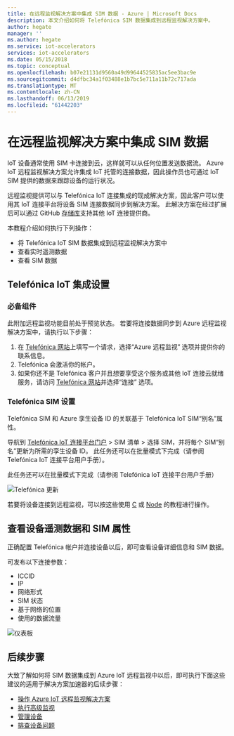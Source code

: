 ```yaml
---
title: 在远程监视解决方案中集成 SIM 数据 - Azure | Microsoft Docs
description: 本文介绍如何将 Telefónica SIM 数据集成到远程监视解决方案中。
author: hegate
manager: ''
ms.author: hegate
ms.service: iot-accelerators
services: iot-accelerators
ms.date: 05/15/2018
ms.topic: conceptual
ms.openlocfilehash: b07e21131d9560a49d99644525835ac5ee3bac9e
ms.sourcegitcommit: d4dfbc34a1f03488e1b7bc5e711a11b72c717ada
ms.translationtype: MT
ms.contentlocale: zh-CN
ms.lasthandoff: 06/13/2019
ms.locfileid: "61442203"
---
```

# <a name="integrate-sim-data-in-the-remote-monitoring-solution"></a>在远程监视解决方案中集成 SIM 数据

IoT 设备通常使用 SIM 卡连接到云，这样就可以从任何位置发送数据流。 Azure IoT 远程监视解决方案允许集成 IoT 托管的连接数据，因此操作员也可通过 IoT SIM 提供的数据来跟踪设备的运行状况。

远程监视提供可以与 Telefónica IoT 连接集成的现成解决方案，因此客户可以使用其 IoT 连接平台将设备 SIM 连接数据同步到解决方案。 此解决方案在经过扩展后可以通过 GitHub [存储库](https://github.com/Azure/azure-iot-pcs-remote-monitoring-dotnet)支持其他 IoT 连接提供商。

本教程介绍如何执行下列操作：

* 将 Telefónica IoT SIM 数据集成到远程监视解决方案中
* 查看实时遥测数据
* 查看 SIM 数据

## <a name="telefnica-iot-integration-setup"></a>Telefónica IoT 集成设置

### <a name="prerequisites"></a>必备组件

此附加远程监视功能目前处于预览状态。 若要将连接数据同步到 Azure 远程监视解决方案中，请执行以下步骤：

1. 在 [Telefónica 网站](https://iot.telefonica.com/contact)上填写一个请求，选择“Azure 远程监视”  选项并提供你的联系信息。
2. Telefónica 会激活你的帐户。
3. 如果你还不是 Telefónica 客户并且想要享受这个服务或其他 IoT 连接云就绪服务，请访问 [Telefónica 网站](https://iot.telefonica.com/)并选择“连接”  选项。

### <a name="telefnica-sim-setup"></a>Telefónica SIM 设置
Telefónica SIM 和 Azure 孪生设备 ID 的关联基于 Telefónica IoT SIM“别名”属性。 

导航到 [Telefónica IoT 连接平台门户](https://m2m-movistar-es.telefonica.com/) > SIM 清单 > 选择 SIM，并将每个 SIM“别名”更新为所需的孪生设备 ID。 此任务还可以在批量模式下完成（请参阅 Telefónica IoT 连接平台用户手册）。

此任务还可以在批量模式下完成（请参阅 Telefónica IoT 连接平台用户手册）

![Telefónica 更新](./media/iot-accelerators-remote-monitoring-telefonica-sim/telefonica_site.png)

若要将设备连接到远程监视，可以按这些使用 [C](iot-accelerators-connecting-devices-linux.md) 或 [Node](iot-accelerators-connecting-devices-node.md) 的教程进行操作。 

## <a name="view-device-telemetry-and-sim-properties"></a>查看设备遥测数据和 SIM 属性

正确配置 Telefónica 帐户并连接设备以后，即可查看设备详细信息和 SIM 数据。

可发布以下连接参数：

* ICCID
* IP
* 网络形式
* SIM 状态
* 基于网络的位置
* 使用的数据流量

![仪表板](./media/iot-accelerators-remote-monitoring-telefonica-sim/dashboard.png)

## <a name="next-steps"></a>后续步骤

大致了解如何将 SIM 数据集成到 Azure IoT 远程监视中以后，即可执行下面这些建议的适用于解决方案加速器的后续步骤：

* [操作 Azure IoT 远程监视解决方案](quickstart-remote-monitoring-deploy.md)
* [执行高级监视](iot-accelerators-remote-monitoring-monitor.md)
* [管理设备](iot-accelerators-remote-monitoring-manage.md)
* [排查设备问题](iot-accelerators-remote-monitoring-maintain.md)

